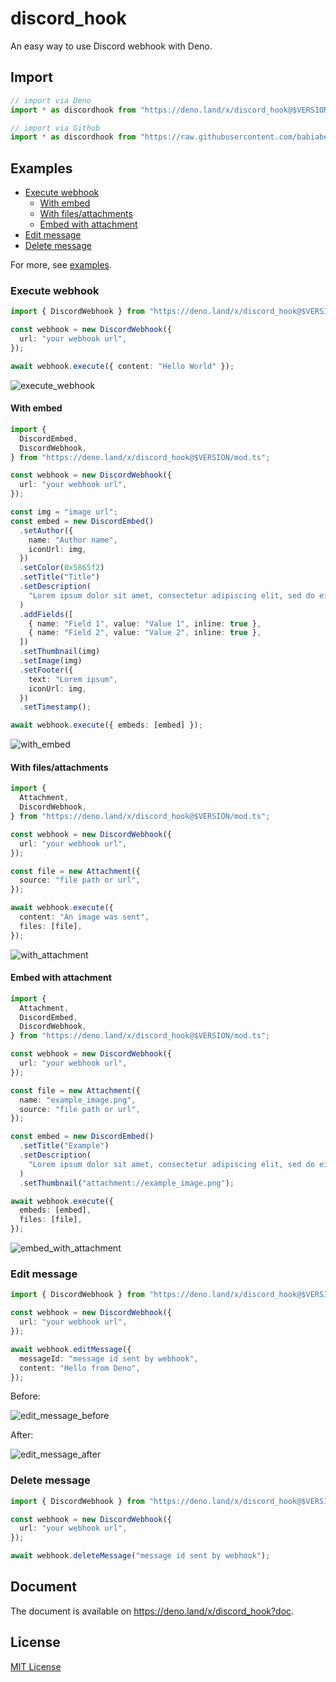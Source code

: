 # discord_hook

An easy way to use Discord webhook with Deno.

## Import

```ts
// import via Deno
import * as discordhook from "https://deno.land/x/discord_hook@$VERSION/mod.ts";

// import via Github
import * as discordhook from "https://raw.githubusercontent.com/babiabeo/discord_hook/main/mod.ts";
```

## Examples

- [Execute webhook](#execute-webhook)
  - [With embed](#with-embed)
  - [With files/attachments](#with-filesattachments)
  - [Embed with attachment](#embed-with-attachment)
- [Edit message](#edit-message)
- [Delete message](#delete-message)

For more, see [examples](./examples).

### Execute webhook

```ts
import { DiscordWebhook } from "https://deno.land/x/discord_hook@$VERSION/mod.ts";

const webhook = new DiscordWebhook({
  url: "your webhook url",
});

await webhook.execute({ content: "Hello World" });
```

![execute_webhook](img/execute.jpeg)

#### With embed

```ts
import {
  DiscordEmbed,
  DiscordWebhook,
} from "https://deno.land/x/discord_hook@$VERSION/mod.ts";

const webhook = new DiscordWebhook({
  url: "your webhook url",
});

const img = "image url";
const embed = new DiscordEmbed()
  .setAuthor({
    name: "Author name",
    iconUrl: img,
  })
  .setColor(0x5865f2)
  .setTitle("Title")
  .setDescription(
    "Lorem ipsum dolor sit amet, consectetur adipiscing elit, sed do eiusmod tempor incididunt ut labore et dolore magna aliqua. Ut enim ad minim veniam, quis nostrud exercitation ullamco laboris nisi ut aliquip ex ea commodo consequat. Duis aute irure dolor in reprehenderit in voluptate velit esse cillum dolore eu fugiat nulla pariatur. Excepteur sint occaecat cupidatat non proident, sunt in culpa qui officia deserunt mollit anim id est laborum.",
  )
  .addFields([
    { name: "Field 1", value: "Value 1", inline: true },
    { name: "Field 2", value: "Value 2", inline: true },
  ])
  .setThumbnail(img)
  .setImage(img)
  .setFooter({
    text: "Lorem ipsum",
    iconUrl: img,
  })
  .setTimestamp();

await webhook.execute({ embeds: [embed] });
```

![with_embed](img/with_embed.jpeg)

#### With files/attachments

```ts
import {
  Attachment,
  DiscordWebhook,
} from "https://deno.land/x/discord_hook@$VERSION/mod.ts";

const webhook = new DiscordWebhook({
  url: "your webhook url",
});

const file = new Attachment({
  source: "file path or url",
});

await webhook.execute({
  content: "An image was sent",
  files: [file],
});
```

![with_attachment](img/with_attachment.jpeg)

#### Embed with attachment

```ts
import {
  Attachment,
  DiscordEmbed,
  DiscordWebhook,
} from "https://deno.land/x/discord_hook@$VERSION/mod.ts";

const webhook = new DiscordWebhook({
  url: "your webhook url",
});

const file = new Attachment({
  name: "example_image.png",
  source: "file path or url",
});

const embed = new DiscordEmbed()
  .setTitle("Example")
  .setDescription(
    "Lorem ipsum dolor sit amet, consectetur adipiscing elit, sed do eiusmod tempor incididunt ut labore et dolore magna aliqua.",
  )
  .setThumbnail("attachment://example_image.png");

await webhook.execute({
  embeds: [embed],
  files: [file],
});
```

![embed_with_attachment](img/embed_with_attachment.jpeg)

### Edit message

```ts
import { DiscordWebhook } from "https://deno.land/x/discord_hook@$VERSION/mod.ts";

const webhook = new DiscordWebhook({
  url: "your webhook url",
});

await webhook.editMessage({
  messageId: "message id sent by webhook",
  content: "Hello from Deno",
});
```

Before:

![edit_message_before](img/execute.jpeg)

After:

![edit_message_after](img/edit_message.jpeg)

### Delete message

```ts
import { DiscordWebhook } from "https://deno.land/x/discord_hook@$VERSION/mod.ts";

const webhook = new DiscordWebhook({
  url: "your webhook url",
});

await webhook.deleteMessage("message id sent by webhook");
```

## Document

The document is available on https://deno.land/x/discord_hook?doc.

## License

[MIT License](LICENSE)
